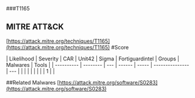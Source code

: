 ###T1165
## MITRE ATT&CK
[https://attack.mitre.org/techniques/T1165](https://attack.mitre.org/techniques/T1165)
#Score

| Likelihood | Severity | CAR | Unit42 | Sigma | Fortiguardintel | Groups | Malwares | Tools |
| ---------- | -------- | --- | ------ | ----- | --------------- | ---  |
 |   |   |   |   |   |   |   | 1 |   |

##Related Malwares
[https://attack.mitre.org/software/S0283](https://attack.mitre.org/software/S0283)
[]()
